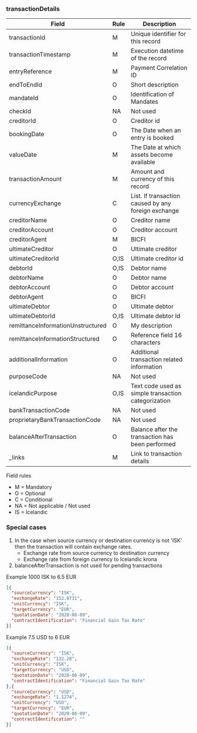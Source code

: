 ### transactionDetails

| Field                             | Rule  | Description                                               |
| --------------------------------- | ----- | --------------------------------------------------------- |
| transactionId	                    | M     | Unique identifier for this record                         |
| transactionTimestamp              | M     | Execution datetime of the record                          |
| entryReference                    | M     | Payment Correlation ID                                    |
| endToEndId                        | O     | Short description                                         |
| mandateId                         | O     | Identification of Mandates                                |
| checkId                           | NA    | Not used                                                  |
| creditorId                        | O     | Creditor id                                               |
| bookingDate                       | O     | The Date when an entry is booked                          |
| valueDate                         | M     | The Date at which assets become available                 |
| transactionAmount                 | M     | Amount and currency of this record                        |
| currencyExchange                  | C     | List. If transaction caused by any foreign exchange       |
| creditorName                      | O     | Creditor name                                             |
| creditorAccount                   | O     | Creditor account                                          |
| creditorAgent                     | M     | BICFI                                                     |
| ultimateCreditor                  | O     | Ultimate creditor                                         |
| ultimateCreditorId                | O,IS  | Ultimate creditor id                                      |
| debtorId                          | O,IS  | Debtor name                                               |
| debtorName                        | O     | Debtor name                                               |
| debtorAccount                     | O     | Debtor account                                            |
| debtorAgent                       | O     | BICFI                                                     |
| ultimateDebtor                    | O     | Ultimate debtor                                           |
| ultimateDebtorId                  | O,IS  | Ultimate debtor Id                                        |
| remittanceInformationUnstructured | O     | My description                                            |
| remittanceInformationStructured   | O     | Reference field 16 characters                             |
| additionalInformation             | O     | Additional transaction related information                |
| purposeCode                       | NA    | Not used                                                  |
| icelandicPurpose                  | O,IS  | Text code used as simple transaction categorization       |
| bankTransactionCode               | NA    | Not used                                                  |
| proprietaryBankTransactionCode    | NA    | Not used                                                  |
| balanceAfterTransaction           | O     | Balance after the transaction has been performed          |
| _links                            | M     | Link to transaction details                               |

Field rules
* M = Mandatory
* O = Optional
* C = Conditional
* NA = Not applicable / Not used
* IS = Icelandic 

### Special cases

1. In the case when source currency or destination currency is not 'ISK' then the transaction will contain
exchange rates.
    * Exchange rate from source currency to destination currency
    * Exchange rate from foreign currency to Icelandic krona
2. balanceAfterTransaction is not used for pending transactions
    
Example 1000 ISK to 6.5 EUR
```json
[{
  "sourceCurrency": "ISK",
  "exchangeRate": "152.0731",
  "unitCurrency": "ISK",
  "targetCurrency": "EUR",
  "quotationDate": "2020-06-09",
  "contractIdentification": "Financial Gain Tax Rate"
}]
```

Example 7.5 USD to 6 EUR
```json
[{
  "sourceCurrency": "ISK",
  "exchangeRate": "132.28",
  "unitCurrency": "ISK",
  "targetCurrency": "USD",
  "quotationDate": "2020-06-09",
  "contractIdentification": "Financial Gain Tax Rate"
},{
  "sourceCurrency": "USD",
  "exchangeRate": "1.1274",
  "unitCurrency": "USD",
  "targetCurrency": "EUR",
  "quotationDate": "2020-06-09",
  "contractIdentification": ""
}]
```

    